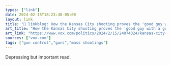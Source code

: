 ```yaml
---
types: ["link"]
date: 2024-02-15T18:23:48-05:00
layout: link
title: "🔗 linkblog: How the Kansas City shooting proves the 'good guy with a gun' idea is a fallacy'"
art_title: "How the Kansas City shooting proves the 'good guy with a gun' idea is a fallacy"
art_link: "https://www.vox.com/politics/2024/2/15/24074324/kansas-city-shooting-mayor-quinton-lucas"
sources: ["vox.com"]
tags: ["gun control","guns","mass shootings"]
---
```

Depressing but important read.
